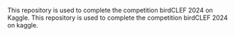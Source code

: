 This repository is used to complete the competition birdCLEF 2024 on Kaggle.
This repository is used to complete the competition birdCLEF 2024 on kaggle.
